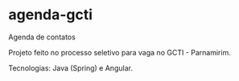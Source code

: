 # agenda-gcti
Agenda de contatos

Projeto feito no processo seletivo para vaga no GCTI - Parnamirim.

Tecnologias: Java (Spring) e Angular.
